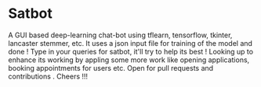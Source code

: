 # Satbot
A GUI based deep-learning chat-bot using tflearn, tensorflow, tkinter, lancaster stemmer, etc.
It uses a json input file for training of the model and done !
Type in your queries for satbot, it'll try to help its best !
Looking up to enhance its working by appling some more work like opening applications, booking appointments for users etc.
Open for pull requests and contributions . 
Cheers !!!

